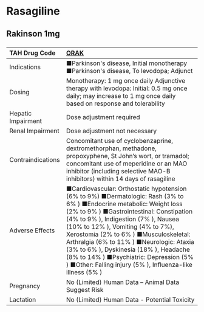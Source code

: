 # Rasagiline

## Rakinson 1mg

##### 

| TAH Drug Code      | [ORAK](https://www.tahsda.org.tw/drugs/hissearch.php?drug_code=ORAK)                                                                                                                                                                                                                                                                                                                                                                                                              |
|:-------------------|:----------------------------------------------------------------------------------------------------------------------------------------------------------------------------------------------------------------------------------------------------------------------------------------------------------------------------------------------------------------------------------------------------------------------------------------------------------------------------------|
| Indications        | ■Parkinson's disease, Initial monotherapy ■Parkinson's disease, To levodopa; Adjunct                                                                                                                                                                                                                                                                                                                                                                                              |
| Dosing             | Monotherapy: 1 mg once daily Adjunctive therapy with levodopa: Initial: 0.5 mg once daily; may increase to 1 mg once daily based on response and tolerability                                                                                                                                                                                                                                                                                                                     |
| Hepatic Impairment | Dose adjustment required                                                                                                                                                                                                                                                                                                                                                                                                                                                          |
| Renal Impairment   | Dose adjustment not necessary                                                                                                                                                                                                                                                                                                                                                                                                                                                     |
| Contraindications  | Concomitant use of cyclobenzaprine, dextromethorphan, methadone, propoxyphene, St John’s wort, or tramadol; concomitant use of meperidine or an MAO inhibitor (including selective MAO-B inhibitors) within 14 days of rasagiline                                                                                                                                                                                                                                                 |
| Adverse Effects    | ■Cardiovascular: Orthostatic hypotension (6% to 9%) ■Dermatologic: Rash (3% to 6% ) ■Endocrine metabolic: Weight loss (2% to 9% ) ■Gastrointestinal: Constipation (4% to 9% ), Indigestion (7% ), Nausea (10% to 12% ), Vomiting (4% to 7%), Xerostomia (2% to 6% ) ■Musculoskeletal: Arthralgia (6% to 11% ) ■Neurologic: Ataxia (3% to 6% ), Dyskinesia (18% ), Headache (8% to 14% ) ■Psychiatric: Depression (5% ) ■Other: Falling injury (5% ), Influenza-like illness (5% ) |
| Pregnancy          | No (Limited) Human Data – Animal Data Suggest Risk                                                                                                                                                                                                                                                                                                                                                                                                                                |
| Lactation          | No (Limited) Human Data - Potential Toxicity                                                                                                                                                                                                                                                                                                                                                                                                                                      |

